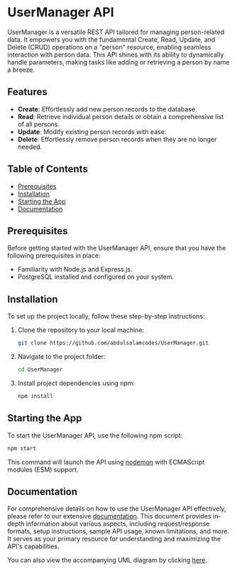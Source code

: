 # UserManager API

UserManager is a versatile REST API tailored for managing person-related data. It empowers you with the fundamental Create, Read, Update, and Delete (CRUD) operations on a "person" resource, enabling seamless interaction with person data. This API shines with its ability to dynamically handle parameters, making tasks like adding or retrieving a person by name a breeze.

## Features
- **Create**: Effortlessly add new person records to the database.
- **Read**: Retrieve individual person details or obtain a comprehensive list of all persons.
- **Update**: Modify existing person records with ease.
- **Delete**: Effortlessly remove person records when they are no longer needed.

## Table of Contents

- [Prerequisites](#prerequisites)
- [Installation](#installation)
- [Starting the App](#starting-the-app)
- [Documentation](#documentation)

## Prerequisites

Before getting started with the UserManager API, ensure that you have the following prerequisites in place:

- Familiarity with Node.js and Express.js.
- PostgreSQL installed and configured on your system.

## Installation

To set up the project locally, follow these step-by-step instructions:

1. Clone the repository to your local machine:
   ```bash
   git clone https://github.com/abdulsalamcodes/UserManager.git
   ```

2. Navigate to the project folder:
   ```bash
   cd UserManager
   ```

3. Install project dependencies using npm:
   ```bash
   npm install
   ```

## Starting the App

To start the UserManager API, use the following npm script:

 ```bash
npm start
```

This command will launch the API using [nodemon](https://www.npmjs.com/package/nodemon) with ECMAScript modules (ESM) support.

## Documentation

For comprehensive details on how to use the UserManager API effectively, please refer to our extensive [documentation](/DOCUMENTATION.md). This document provides in-depth information about various aspects, including request/response formats, setup instructions, sample API usage, known limitations, and more. It serves as your primary resource for understanding and maximizing the API's capabilities.

You can also view the accompanying UML diagram by clicking [here](https://lucid.app/lucidchart/12bc1c82-52b5-4173-a20b-ecdb61836a1a/edit?viewport_loc=26%2C93%2C1593%2C868%2CHWEp-vi-RSFO&invitationId=inv_d2a9416e-39aa-4ae4-aecb-0877c5bd589b).
